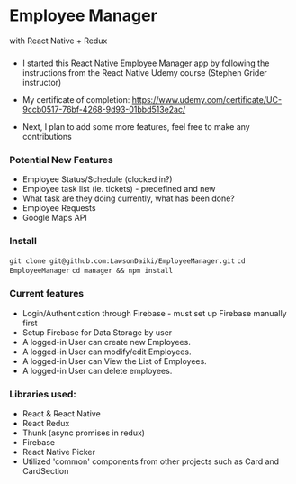 # Employee Manager
with React Native + Redux

###

* I started this React Native Employee Manager app by following the instructions from the React Native Udemy course (Stephen Grider instructor)

* My certificate of completion: https://www.udemy.com/certificate/UC-9ccb0517-76bf-4268-9d93-01bbd513e2ac/

* Next, I plan to add some more features, feel free to make any contributions

### Potential New Features

* Employee Status/Schedule (clocked in?)
* Employee task list (ie. tickets) - predefined and new
* What task are they doing currently, what has been done?
* Employee Requests
* Google Maps API

### Install

`git clone git@github.com:LawsonDaiki/EmployeeManager.git`
`cd EmployeeManager`
`cd manager && npm install`

### Current features

* Login/Authentication through Firebase - must set up Firebase manually first
* Setup Firebase for Data Storage by user
* A logged-in User can create new Employees.
* A logged-in User can modify/edit Employees.
* A logged-in User can View the List of Employees.
* A logged-in User can delete employees.

### Libraries used:

* React & React Native
* React Redux
* Thunk (async promises in redux)
* Firebase
* React Native Picker
* Utilized 'common' components from other projects such as Card and CardSection

